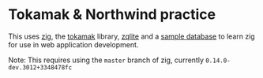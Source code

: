 # Tokamak & Northwind practice

This uses [zig][zig], the [tokamak][tk] library, [zqlite][zqlite] and
a [sample database][northwind] to learn zig for use in
web application development.

Note: This requires using the `master` branch of zig,
currently `0.14.0-dev.3012+3348478fc`

[zig]: ziglang.org
[tk]: https://github.com/cztomsik/tokamak
[northwind]: https://github.com/jpwhite3/northwind-SQLite3
[zqlite]: https://github.com/karlseguin/zqlite.zig
